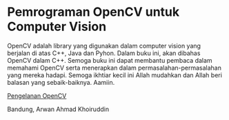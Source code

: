 # Pemrograman OpenCV untuk Computer Vision

OpenCV adalah library yang digunakan dalam computer vision yang berjalan di atas C++, Java dan Pyhon. Dalam buku ini, akan dibahas OpenCV dalam C++. 
Semoga buku ini dapat membantu pembaca dalam memahami OpenCV serta menerapkan dalam permasalahan-permasalahan yang mereka hadapi. Semoga ikhtiar kecil ini Allah mudahkan dan Allah beri balasan yang sebaik-baiknya. Aamiin.

[Pengelanan OpenCV](introduction.md)

Bandung,
Arwan Ahmad Khoiruddin
